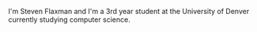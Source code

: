 I'm Steven Flaxman and I'm a 3rd year student at the University of Denver currently studying computer science. 
